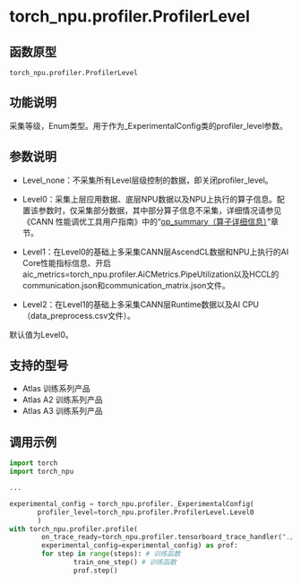 # torch_npu.profiler.ProfilerLevel

## 函数原型

```
torch_npu.profiler.ProfilerLevel
```

## 功能说明

采集等级，Enum类型。用于作为_ExperimentalConfig类的profiler_level参数。

## 参数说明

- Level_none：不采集所有Level层级控制的数据，即关闭profiler_level。

- Level0：采集上层应用数据、底层NPU数据以及NPU上执行的算子信息。配置该参数时，仅采集部分数据，其中部分算子信息不采集，详细情况请参见《CANN 性能调优工具用户指南》中的“<a href="https://www.hiascend.com/document/detail/zh/canncommercial/82RC1/devaids/Profiling/atlasprofiling_16_0067.html">op_summary（算子详细信息）</a>”章节。
- Level1：在Level0的基础上多采集CANN层AscendCL数据和NPU上执行的AI Core性能指标信息、开启aic_metrics=torch_npu.profiler.AiCMetrics.PipeUtilization以及HCCL的communication.json和communication_matrix.json文件。
- Level2：在Level1的基础上多采集CANN层Runtime数据以及AI CPU（data_preprocess.csv文件）。

默认值为Level0。

## 支持的型号

- <term>Atlas 训练系列产品</term>
- <term>Atlas A2 训练系列产品</term>
- <term>Atlas A3 训练系列产品</term>

## 调用示例

```python
import torch
import torch_npu

...

experimental_config = torch_npu.profiler._ExperimentalConfig(
       profiler_level=torch_npu.profiler.ProfilerLevel.Level0
       )
with torch_npu.profiler.profile(
        on_trace_ready=torch_npu.profiler.tensorboard_trace_handler("./result"),
        experimental_config=experimental_config) as prof:
        for step in range(steps): # 训练函数
                train_one_step() # 训练函数
                prof.step()
```

